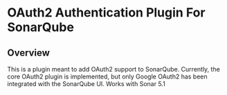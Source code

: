 # OAuth2 Authentication Plugin For SonarQube

## Overview

This is a plugin meant to add OAuth2 support to SonarQube. Currently, the core OAuth2 plugin is implemented, but only Google OAuth2 has been integrated with the SonarQube UI. Works with Sonar 5.1
